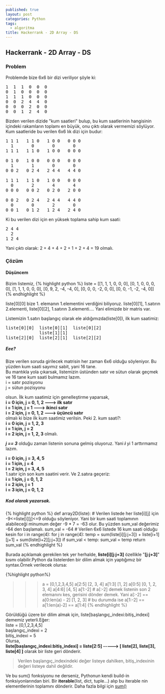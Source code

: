 ```yaml
---
published: true
layout: post
categories: Python
tags:
  - algoritma
title: Hackerrank - 2D Array - DS
---
```

## Hackerrank - 2D Array - DS

### Problem
Problemde bize 6x6 bir dizi veriliyor şöyle ki:
<pre>
1  1  1  0  0  0    
0  1  0  0  0  0  
1  1  1  0  0  0  
0  0  2  4  4  0  
0  0  0  2  0  0  
0  0  1  2  4  0
</pre>

Bizden verilen dizide "kum saatleri" bulup, bu kum saatlerinin hangisinin içindeki rakamların toplamı en büyük, onu çıktı olarak vermemizi söylüyor. Kum saatleride bu verilen 6x6 lık dizi için budur:
<pre>
1 1 1   1 1 0   1 0 0   0 0 0
  1       0       0       0
1 1 1   1 1 0   1 0 0   0 0 0

0 1 0   1 0 0   0 0 0   0 0 0
  1       1       0       0
0 0 2   0 2 4   2 4 4   4 4 0

1 1 1   1 1 0   1 0 0   0 0 0
  0       2       4       4
0 0 0   0 0 2   0 2 0   2 0 0

0 0 2   0 2 4   2 4 4   4 4 0
  0       0       2       0
0 0 1   0 1 2   1 2 4   2 4 0
</pre>
Ki bu verilen dizi için en yüksek toplama sahip kum saati:

<pre>
2 4 4
  2
1 2 4
</pre>

Yani çıktı olarak: 2 + 4 + 4 + 2 + 1 + 2 + 4 = 19 olmalı.

### Çözüm

#### Düşüncem

Bizim listemiz, 
{% highlight python %}
liste = [[1, 1, 1, 0, 0, 0], [0, 1, 0, 0, 0, 0], [1, 1, 1, 0, 0, 0], [0, 9, 2, -4, -4, 0], [0, 0, 0, -2, 0, 0], [0, 0, -1, -2, -4, 0]]
{% endhighlight %}

liste[0][0] bize 1. elemanın 1.elementini verdiğini biliyoruz. liste[0][1], 1.satırın 2.elementi, liste[0][2], 1.satırın 3.elementi.... Yani elimizde bir matris var.

Listemizin 1.satırı başlangıç olarak ele aldığımızda(liste[0]), ilk kum saatimiz:
<pre>
liste[0][0]  liste[0][1]  liste[0][2]
             liste[1][1]  
liste[2][0]  liste[2][1]  liste[2][2]  
</pre>

##### Eee?

Bize verilen soruda girilecek matrisin her zaman 6x6 olduğu söyleniyor. Bu yüzden kum saati sayımız sabit, yani 16 tane.  
Bu mantıkla yola çıkarsak, listemizin üstünden satır ve sütun olarak geçmek ve 16 tane kum saati bulmamız lazım.  
i = satır pozisyonu  
j = sütun pozisyonu  

olsun. İlk kum saatimiz için genelleştirme yaparsak,  
**i = 0 için, j = 0, 1, 2 ---> ilk satır  
i = 1 için, j =    1	---> ikinci satır  
i = 2 için, j = 0, 1, 2 ---> üçüncü satır**  
olmalı ki bize ilk kum saatimiz verilsin. Peki 2. kum saati?:  
**i = 0 için, j = 1, 2, 3  
i = 1 için, j =    2  
i = 2 için, j = 1, 2, 3**
olmalı.

_**j == 3**_ olduğu zaman listenin sonuna gelmiş oluyoruz. Yani _**i**_ yi 1 arttırmamız lazım.  
  
**i = 0 için, j = 3, 4, 5  
i = 1 için, j =    4  
i = 2 için, j = 3, 4, 5**  
1.satır için son kum saatini verir. Ve 2.satıra geçeriz:  
**i = 1 için, j = 0, 1, 2  
i = 2 için, j =    1  
i = 3 için, j = 0, 1, 2**



##### Kod olarak yazarsak.

{% highlight python %}
def array2D(liste):
	# Verilen listede her liste[i][j] için -9<=liste[i][j]<=9 olduğu söyleniyor. Yani bir kum saati toplamının alabileceği minumum değer -9 * 7 = -63 olur. Bu yüzden sum_val değerimiz -64 den başlamalı.
    sum_val = -64
    # Verilen 6x6 listede 16 kum saati olduğu kesin
    for i in range(4):
        for j in range(4):
            temp = sum(liste[i][j:j+3]) + liste[i+1][j+1] + sum(liste[i+2][j:j+3])
            if sum_val < temp:
                sum_val = temp
    return sum_val
{% endhighlight %}

Burada açıklamak gerekilen tek yer herhalde, **liste[i][j:j+3]** özellikle "**[j:j+3]**" kısmı olabilir.Python da listelerden bir dilim almak için yaptığımız bir syntax.Örnek verilecek olursa:

{%highlight python%}
>>> a = [0,1,2,3,4,5]
>>> a[2:5]
[2, 3, 4]
>>> a[1:3]
[1, 2]
>>> a[0:5]
[0, 1, 2, 3, 4]
>>> a[4:6]
[4, 5]
>>> a[1:-2] # a[:-2] demek listenin son 2 elemanını kes, gerisini dönder demek. Yani a[:-2] == a[0:len(a) - 2]
[1, 2, 3] # bu durumda ise a[1:-2] == a[1:len(a)-2] == a[1:4]
{% endhighlight %}

Görüldüğü üzere bir dilim almak için, liste[başlangıç_indexi:bitiş_indexi] dememiz yeterli.Eğer:  
liste = [0,1,2,3,4,5]  
başlangıç_indexi = 2  
bitiş_indexi = 5  
Olursa,  
**liste[başlangıç_indexi:bitiş_indexi] = liste[2:5] -----> [ liste[2], liste[3], liste[4] ]**
olarak bir liste geri dönderir. 
> Verilen başlangıç_indexindeki değer listeye dahilken, bitiş_indexinin değeri listeye dahil değildir.

Ve bu sum() fonksiyonu ne derseniz, Pythonun kendi build-in fonksiyonlarından biri. Bir **iterable**(list, dict, tuple...) alıp bu iterable nin elementlerinin toplamını dönderir. Daha fazla bilgi için [sum()](https://www.programiz.com/python-programming/methods/built-in/sum)
